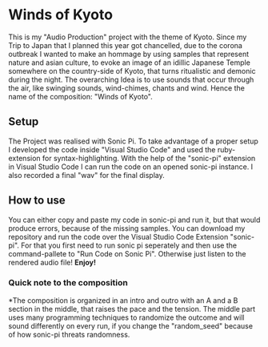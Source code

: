 # Winds of Kyoto

This is my "Audio Production" project with the theme of Kyoto. Since my Trip to Japan that I planned this year got chancelled, due to the corona outbreak I wanted to make an hommage by using samples that represent nature and asian culture, to evoke an image of an idillic
Japanese Temple somewhere on the country-side of Kyoto, that turns ritualistic and demonic during the night. The overarching Idea is to use
sounds that occur through the air, like swinging sounds, wind-chimes, chants and wind. Hence the name of the composition: "Winds of Kyoto".

## Setup

The Project was realised with Sonic Pi. To take advantage of a proper setup I developed the code inside "Visual Studio Code" and used the ruby-extension for syntax-highlighting. With the help of the "sonic-pi" extension in Visual Studio Code I can run the code on an opened sonic-pi instance. I also recorded a final "wav" for the final display.

## How to use

You can either copy and paste my code in sonic-pi and run it, but that would produce errors, because of the missing samples.
You can download my repository and run the code over the Visual Studio Code Extension "sonic-pi". For that you first need to run sonic pi seperately and then use the command-pallete to "Run Code on Sonic Pi". Otherwise just listen to the rendered audio file!
**Enjoy!**

### Quick note to the composition

*The composition is organized in an intro and outro with an A and a B section in the middle, that raises the pace and the tension.
The middle part uses many programming techniques to randomize the outcome and will sound differently on every run, if you change the "random_seed" because of how sonic-pi threats randomness.